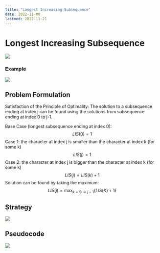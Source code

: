 ```yaml
---
title: "Longest Increasing Subsequence"
date: 2022-11-08
lastmod: 2022-11-21
---
```

# Longest Increasing Subsequence
![](https://i.imgur.com/ZQvHrc3.png)
### Example
![](https://i.imgur.com/POgmgUz.png)

## Problem Formulation
Satisfaction of the Principle of Optimality:
The solution to a subsequence ending at index j can be found using the solutions from subsequence ending at index 0 to j-1.

Base Case (longest subsequence ending at index 0):
$$LIS(0)=1$$
Case 1: the character at index j is smaller than the character at index k (for some k)
$$LIS(j)=1$$
Case 2: the character at index j is bigger than the character at index k (for some k)
$$LIS(j)=LIS(k)+1 $$
Solution can be found by taking the maximum:
$$LIS(j)=\max_{k=0\to j-1} \{LIS(K)+1\}$$
## Strategy
![](https://i.imgur.com/pbLc1Jj.png)

## Pseudocode
![](https://i.imgur.com/KrqNqt1.png)
